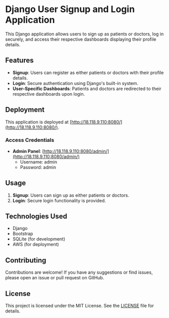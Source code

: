 # Django User Signup and Login Application

This Django application allows users to sign up as patients or doctors, log in securely, and access their respective dashboards displaying their profile details.

## Features

- **Signup**: Users can register as either patients or doctors with their profile details.
- **Login**: Secure authentication using Django's built-in system.
- **User-Specific Dashboards**: Patients and doctors are redirected to their respective dashboards upon login.


## Deployment

This application is deployed at [http://18.118.9.110:8080/](http://18.118.9.110:8080/).

### Access Credentials

- **Admin Panel**: [http://18.118.9.110:8080/admin/](http://18.118.9.110:8080/admin/)
  - Username: admin
  - Password: admin

## Usage

1. **Signup**: Users can sign up as either patients or doctors.
2. **Login**: Secure login functionality is provided.

## Technologies Used

- Django
- Bootstrap
- SQLite (for development)
- AWS (for deployment)

## Contributing

Contributions are welcome! If you have any suggestions or find issues, please open an issue or pull request on GitHub.

## License

This project is licensed under the MIT License. See the [LICENSE](LICENSE) file for details.
